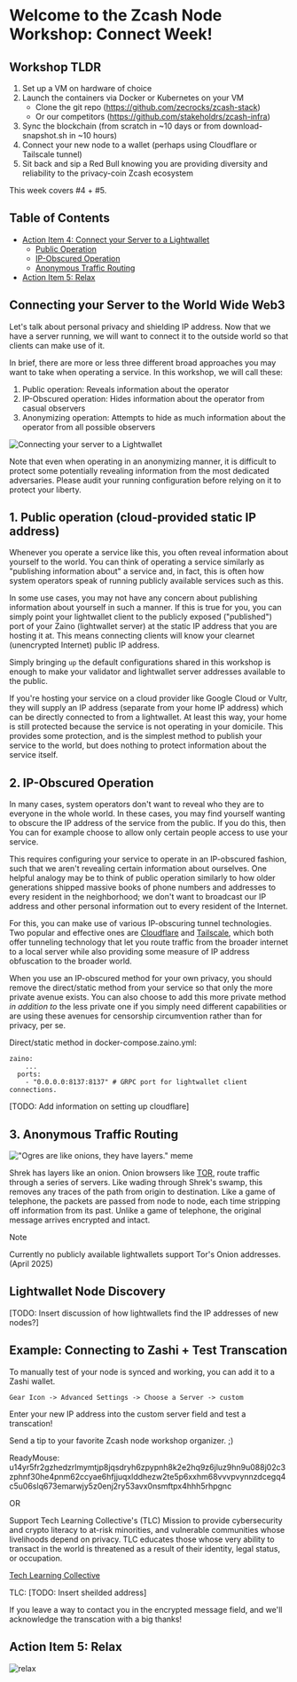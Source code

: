 # Welcome to the Zcash Node Workshop: Connect Week!

## Workshop TLDR
1. Set up a VM on hardware of choice
1. Launch the containers via Docker or Kubernetes on your VM
    - Clone the git repo (https://github.com/zecrocks/zcash-stack)
    - Or our competitors (https://github.com/stakeholdrs/zcash-infra)
1. Sync the blockchain (from scratch in ~10 days or from download-snapshot.sh in ~10 hours)
1. Connect your new node to a wallet (perhaps using Cloudflare or Tailscale tunnel)
1. Sit back and sip a Red Bull knowing you are providing diversity and reliability to the privacy-coin Zcash ecosystem

This week covers #4 + #5.

## Table of Contents
- [Action Item 4: Connect your Server to a Lightwallet](#action-item-4-connect-your-server-to-a-lightwallet)
  - [Public Operation](#public-operation-cloud-provided-static-ip-address)
  - [IP-Obscured Operation](#ip-obscured-operation)
  - [Anonymous Traffic Routing](#anonymous-traffic-routing)
- [Action Item 5: Relax](#relax)

## Connecting your Server to the World Wide Web3

Let's talk about personal privacy and shielding IP address. Now that we have a server running, we will want to connect it to the outside world so that clients can make use of it.

In brief, there are more or less three different broad approaches you may want to take when operating a service. In this workshop, we will call these:

1. Public operation: Reveals information about the operator
1. IP-Obscured operation: Hides information about the operator from casual observers
1. Anonymizing operation: Attempts to hide as much information about the operator from all possible observers

![Connecting your server to a Lightwallet](images/node_to_lightwallet_ways.png)

Note that even when operating in an anonymizing manner, it is difficult to protect some potentially revealing information from the most dedicated adversaries. Please audit your running configuration before relying on it to protect your liberty.

## 1. Public operation (cloud-provided static IP address)

Whenever you operate a service like this, you often reveal information about yourself to the world. You can think of operating a service similarly as "publishing information about" a service and, in fact, this is often how system operators speak of running publicly available services such as this.

In some use cases, you may not have any concern about publishing information about yourself in such a manner. If this is true for you, you can simply point your lightwallet client to the publicly exposed ("published") port of your Zaino (lightwallet server) at the static IP address that you are hosting it at. This means connecting clients will know your clearnet (unencrypted Internet) public IP address.

Simply bringing `up` the default configurations shared in this workshop is enough to make your validator and lightwallet server addresses available to the public.

If you're hosting your service on a cloud provider like Google Cloud or Vultr, they will supply an IP address (separate from your home IP address) which can be directly connected to from a lightwallet. At least this way, your home is still protected because the service is not operating in your domicile. This provides some protection, and is the simplest method to publish your service to the world, but does nothing to protect information about the service itself.

## 2. IP-Obscured Operation

In many cases, system operators don't want to reveal who they are to everyone in the whole world. In these cases, you may find yourself wanting to obscure the IP address of the service from the public. If you do this, then You can for example choose to allow only certain people access to use your service.

This requires configuring your service to operate in an IP-obscured fashion, such that we aren't revealing certain information about ourselves. One helpful analogy may be to think of public operation similarly to how older generations shipped massive books of phone numbers and addresses to every resident in the neighborhood; we don't want to broadcast our IP address and other personal information out to every resident of the Internet.

For this, you can make use of various IP-obscuring tunnel technologies. Two popular and effective ones are [Cloudflare](https://developers.cloudflare.com/cloudflare-one/connections/connect-networks/) and [Tailscale](https://tailscale.com/kb/1223/funnel), which  both offer tunneling technology that let you route traffic from the broader internet to a local server while also providing some measure of IP address obfuscation to the broader world.

When you use an IP-obscured method for your own privacy, you should remove the direct/static method from your service so that only the more private avenue exists. You can also choose to add this more private method *in addition to* the less private one if you simply need different capabilities or are using these avenues for censorship circumvention rather than for privacy, per se.

Direct/static method in docker-compose.zaino.yml:
```
zaino: 
    ...
  ports:
    - "0.0.0.0:8137:8137" # GRPC port for lightwallet client connections.
```

[TODO: Add information on setting up cloudflare]

## 3. Anonymous Traffic Routing

!["Ogres are like onions, they have layers." meme](images/Shrek.jpg)

Shrek has layers like an onion. Onion browsers like [TOR](https://www.torproject.org/), route traffic through a series of servers. Like wading through Shrek's swamp, this removes any traces of the path from origin to destination. Like a game of telephone, the packets are passed from node to node, each time stripping off information from its past. Unlike a game of telephone, the original message arrives encrypted and intact.

> [!NOTE]
> Currently no publicly available lightwallets support Tor's Onion addresses. (April 2025)

## Lightwallet Node Discovery

[TODO: Insert discussion of how lightwallets find the IP addresses of new nodes?]

## Example: Connecting to Zashi + Test Transcation

To manually test of your node is synced and working, you can add it to a Zashi wallet.
```
Gear Icon -> Advanced Settings -> Choose a Server -> custom
```

Enter your new IP address into the custom server field and test a transcation!

Send a tip to your favorite Zcash node workshop organizer. ;)  

ReadyMouse: u14yr5fr2gzhedzrlmymtjp8jqsdryh6zpypnh8k2e2hq9z6jluz9hn9u088j02c3zphnf30he4pnm62ccyae6hfjjuqxlddhezw2te5p6xxhm68vvvpvynnzdcegq4c5u06slq673emarwjy5z0enj2ry53avx0nsmftpx4hhh5rhpgnc

OR 

Support Tech Learning Collective's (TLC) Mission to provide cybersecurity and crypto literacy to at-risk minorities, and vulnerable communities whose livelihoods depend on privacy. TLC educates those whose very ability to transact in the world is threatened as a result of their identity, legal status, or occupation.

[Tech Learning Collective](https://techlearningcollective.com/workshops/Two-Sides-of-the-Same-Coin-Transacting-Privately-with-Cryptocurrency)

TLC: 
[TODO: Insert sheilded address]

If you leave a way to contact you in the encrypted message field, and we'll acknowledge the transcation with a big thanks!

## Action Item 5: Relax
![relax](images/relax.png)